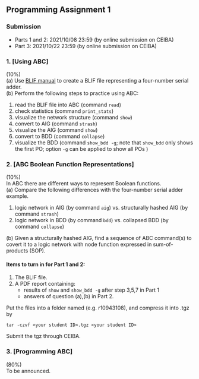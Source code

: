 ## Programming Assignment 1

### Submission
- Parts 1 and 2: 2021/10/08 23:59  (by online submission on CEIBA) 
- Part 3: 2021/10/22 23:59 (by online submission on CEIBA)

### 1. [Using ABC]
(10%)  
(a) Use [BLIF manual](http://www.eecs.berkeley.edu/~alanmi/publications/other/blif.pdf) to create a BLIF file representing a four-number serial adder.  
(b) Perform the following steps to practice using ABC:
 1. read the BLIF file into ABC (command `read`)
 2. check statistics (command `print_stats`)
 3. visualize the network structure (command `show`)
 4. convert to AIG (command `strash`)
 5. visualize the AIG (command `show`)
 6. convert to BDD (command `collapse`)
 7. visualize the BDD (command `show_bdd -g`; note that `show_bdd` only shows the first PO; option `-g` can be applied to show all POs ) 


### 2. [ABC Boolean Function Representations]
(10%)  
In ABC there are different ways to represent Boolean functions.  
(a) Compare the following differences with the four-number serial adder example.  
1. logic network in AIG (by command `aig`) vs.
structurally hashed AIG (by command `strash`)
2. logic network in BDD (by command `bdd`) vs.
collapsed BDD (by command `collapse`)

(b) Given a structurally hashed AIG, find a sequence of ABC command(s) to covert it to a logic network with node function expressed in sum-of-products (SOP).

#### Items to turn in for Part 1 and 2:
 1. The BLIF file.
 2. A PDF report containing:
    - results of `show` and `show_bdd -g` after step 3,5,7 in Part 1
    - answers of question (a),(b) in Part 2. 

Put the files into a folder named <your student ID> (e.g. r10943108), and compress it into <your student ID>.tgz by
```
tar -czvf <your student ID>.tgz <your student ID>
```
Submit the tgz through CEIBA.

### 3. [Programming ABC]
(80%)  
To be announced.

